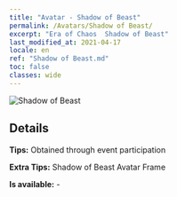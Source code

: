 ```yaml
---
title: "Avatar - Shadow of Beast"
permalink: /Avatars/Shadow of Beast/
excerpt: "Era of Chaos  Shadow of Beast"
last_modified_at: 2021-04-17
locale: en
ref: "Shadow of Beast.md"
toc: false
classes: wide
---
```

 ![Shadow of Beast](/images/a/avatarFrame_79.png)

## Details

 **Tips:** Obtained through event participation 

 **Extra Tips:** Shadow of Beast Avatar Frame 

 **Is available:**  - 

